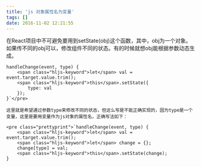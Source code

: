 ```yaml
---
title: 'js 对象属性名为变量'
tags: []
date: 2016-11-02 12:21:55
---
```


在React项目中不可避免要用到setState(obj)这个函数，其中，obj为一个对象。如果传不同的obj可以，修改组件不同的状态。有的时候就想obj能根据参数动态生成。

    handleChange(event, type) {
        <span class="hljs-keyword">let</span> val = event.target.value.trim();
        <span class="hljs-keyword">this</span>.setState({
            type: val 
        });
    }`</pre>

    这里就是希望通过参数type来修改不同的状态，但这么写是不能正确实现的，因为type是一个变量，这里是要用变量作为js对象的属性名，正确写法如下：

    <pre class="prettyprint">`handleChange(event, type) {
        <span class="hljs-keyword">let</span> val = event.target.value.trim();
        <span class="hljs-keyword">let</span> change = {};
        change[type] = val;
        <span class="hljs-keyword">this</span>.setState(change);
    }